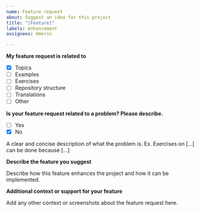 ```yaml
---
name: Feature request
about: Suggest an idea for this project
title: "[Feature]"
labels: enhancement
assignees: Hmerin

---
```


**My feature request is related to**

- [x] Topics
- [ ] Examples
- [ ] Exercises
- [ ] Repository structure
- [ ] Translations
- [ ] Other

**Is your feature request related to a problem? Please describe.**

- [ ] Yes
- [x] No

A clear and concise description of what the problem is. Ex. Exercises on [...] can be done because [...]

**Describe the feature you suggest**

Describe how this feature enhances the project and how it can be implemented.

**Additional context or support for your feature**

Add any other context or screenshots about the feature request here.
